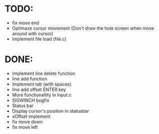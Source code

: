 TODO:
=====
- fix move end
- Optimaze cursor movement (Don't draw the hole screen when move around with cursor)
- Implement file load (file.c)

DONE:
=====
- Implement line delete function
- line add function
- Implement tab (with spaces)
- line add offset ENTER key
- More functionallity in input.c
- SIGWINCH bugfix
- Status bar
- Display cursor's position in statusbar
- xOffset implement
- fix move down
- fix move left
